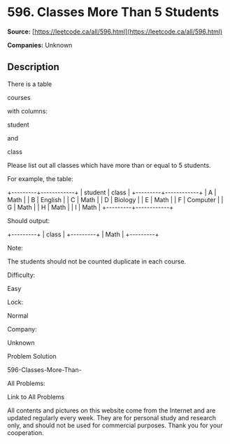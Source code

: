# 596. Classes More Than 5 Students

**Source:** [https://leetcode.ca/all/596.html](https://leetcode.ca/all/596.html)

**Companies:** Unknown

## Description

There is a table

courses

with columns:

student

and

class

Please list out all classes which have more than or equal to 5 students.

For example, the table:

+---------+------------+
| student | class      |
+---------+------------+
| A       | Math       |
| B       | English    |
| C       | Math       |
| D       | Biology    |
| E       | Math       |
| F       | Computer   |
| G       | Math       |
| H       | Math       |
| I       | Math       |
+---------+------------+

Should output:

+---------+
| class   |
+---------+
| Math    |
+---------+

Note:

The students should not be counted duplicate in each course.

Difficulty:

Easy

Lock:

Normal

Company:

Unknown

Problem Solution

596-Classes-More-Than-

All Problems:

Link to All Problems

All contents and pictures on this website come from the Internet and are updated regularly every week. They are for personal study and research only, and should not be used for commercial purposes. Thank you for your cooperation.

